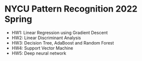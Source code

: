 # NYCU Pattern Recognition 2022 Spring
* HW1: Linear Regression using Gradient Descent
* HW2: Linear Discriminant Analysis
* HW3: Decision Tree, AdaBoost and Random Forest
* HW4: Support Vector Machine
* HW5: Deep neural network